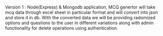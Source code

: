 Version 1 : 
Node(Express) & Mongodb application,
MCQ genertor will take mcq data through excel sheet in particular format and will convert into json and store it in db.
With the converted data we will be providing radomized options and questions to the user in different variations along with admin functionality for delete operations using authentication.
